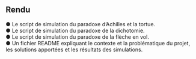 ## Rendu

● Le script de simulation du paradoxe d’Achilles et la tortue. </br>
● Le script de simulation du paradoxe de la dichotomie. </br>
● Le script de simulation du paradoxe de la flèche en vol. </br>
● Un fichier README expliquant le contexte et la problématique du projet, les solutions apportées et les résultats des simulations.
